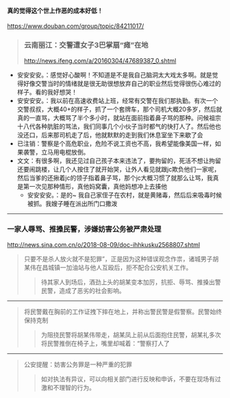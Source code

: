 #### 真的觉得这个世上作恶的成本好低！
https://www.douban.com/group/topic/84211017/
>### 云南丽江：交警遭女子3巴掌扇“瘫”在地
>http://news.ifeng.com/a/20160304/47689387_0.shtml
- 安安安安。：感觉好心酸啊！不知道是不是我自己脑洞太大戏太多啊。就是觉得好像交警当时的情绪就是很无助很想放弃自己的职业然后觉得很伤心难过的样子。看的我好想哭！
- 安安安安。：我以前在高速收费站上班，经常有交警在我们那执勤。有次一个交警叔叔，大概40+的样子，抓了一个套牌车，那个司机大概20多岁，然后就真的一直骂，大概骂了半个多小时，就站在面前指着鼻子骂的那种。问候祖宗十八代各种肮脏的骂法，我们同事几个小伙子当时都气的快打人了。然后他也没还口，后来那司机走了后，他就默默的走到我们休息室坐下来歇了会
- 已注销：警察是个高危职业，危险不说工资也不高，我希望能像美国一样，如果袭警，立马用电棍放倒。
- 文文：有很多啊，我还见过自己孩子本来违法了，要拘留的，死活不想让拘留还要闹跳楼，让几个人按住了就开始哭，让外人看见就跟jc欺负他们一家呢，然后当爹的还揪着jc的领子指着鼻子骂，那个jc大概习惯了就那么让骂，我真是第一次见那种情形，真他妈窝囊，真他妈想冲上去揍他
  - 安安安安。：是的~ 我自己家侄子在农村，就是黄赌毒，然后后来吸毒时候被抓。我嫂子睡在派出所门口撒泼
---
### 一家人辱骂、推搡民警，涉嫌妨害公务被严肃处理
http://news.sina.com.cn/o/2018-08-09/doc-ihhkusku2568807.shtml
>只要不是杀人放火就不是犯罪”，正是因为这种错误观念作祟，诸城男子胡某伟在昌城镇一加油站与他人互殴后，拒不配合公安机关工作。
>>待其家人到场后，酒劲上头的胡某变本加厉，抗拒、辱骂、推搡出警民警，造成了恶劣的社会影响。
---
>将民警戴在胸前的工作证拽下摔在地上，并称出警民警是假警察。民警始终保持克制
>>为阻挠民警将胡某伟带走，胡某凤上前从后面抱住民警，胡某礼多次将民警推倒在椅子上，嘴里却喊着：“警察打人了
---
>公安提醒：妨害公务罪是一种严重的犯罪
>>如对执法有异议，可以向相关部门进行反映和申诉，不要在现场有过激和不理智的行为。